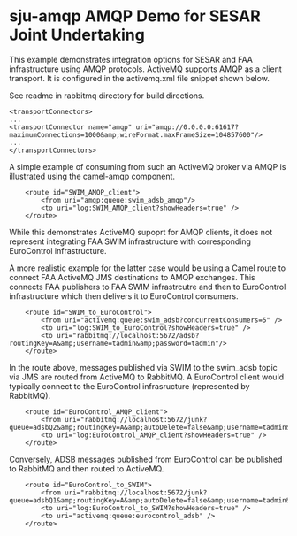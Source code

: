 sju-amqp AMQP Demo for SESAR Joint Undertaking
==============================================

This example demonstrates integration options for SESAR and FAA infrastructure using AMQP protocols.
ActiveMQ supports AMQP as a client transport.  It is configured in the activemq.xml file snippet shown below.

See readme in rabbitmq directory for build directions.

    <transportConnectors>
    ...
    <transportConnector name="amqp" uri="amqp://0.0.0.0:61617?maximumConnections=1000&amp;wireFormat.maxFrameSize=104857600"/>
    ...
    </transportConnectors>

A simple example of consuming from such an ActiveMQ broker via AMQP is illustrated using the camel-amqp component.

        <route id="SWIM_AMQP_client">
            <from uri="amqp:queue:swim_adsb_amqp"/>
            <to uri="log:SWIM_AMQP_client?showHeaders=true" />
        </route>


While this demonstrates ActiveMQ supoprt for AMQP clients, it does not represent integrating FAA SWIM infrastructure
with corresponding EuroControl infrastructure.

A more realistic example for the latter case would be using a Camel route to connect FAA ActiveMQ JMS destinations to
AMQP exchanges.  This connects FAA publishers to FAA SWIM infrastrcutre and then to EuroControl infrastructure which
then delivers it to EuroControl consumers.

        <route id="SWIM_to_EuroControl">
            <from uri="activemq:queue:swim_adsb?concurrentConsumers=5" />
            <to uri="log:SWIM_to_EuroControl?showHeaders=true" />
            <to uri="rabbitmq://localhost:5672/adsb?routingKey=A&amp;username=tadmin&amp;password=tadmin"/>
        </route>

In the route above, messages published via SWIM to the swim_adsb topic via JMS are routed from ActiveMQ to RabbitMQ.
A EuroControl client would typically connect to the EuroControl infrasructure (represented by RabbitMQ).

        <route id="EuroControl_AMQP_client">
            <from uri="rabbitmq://localhost:5672/junk?queue=adsbQ2&amp;routingKey=A&amp;autoDelete=false&amp;username=tadmin&amp;password=tadmin"/>
            <to uri="log:EuroControl_AMQP_client?showHeaders=true" />
        </route>

Conversely, ADSB messages published from EuroControl can be published to RabbitMQ and then routed to ActiveMQ.

        <route id="EuroControl_to_SWIM">
            <from uri="rabbitmq://localhost:5672/junk?queue=adsbQ1&amp;routingKey=A&amp;autoDelete=false&amp;username=tadmin&amp;password=tadmin"/>
            <to uri="log:EuroControl_to_SWIM?showHeaders=true" />
            <to uri="activemq:queue:eurocontrol_adsb" />
        </route>


